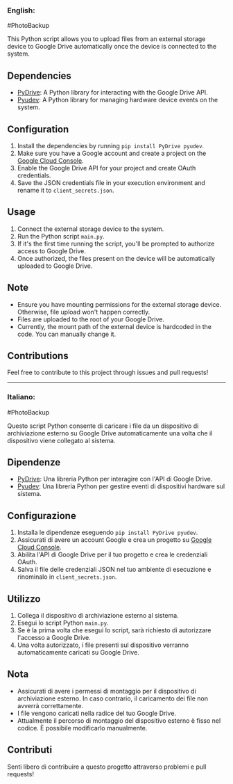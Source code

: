 
### English:

#PhotoBackup

This Python script allows you to upload files from an external storage device to Google Drive automatically once the device is connected to the system.

## Dependencies

- [PyDrive](https://pythonhosted.org/PyDrive/): A Python library for interacting with the Google Drive API.
- [Pyudev](https://pyudev.readthedocs.io/en/latest/): A Python library for managing hardware device events on the system.

## Configuration

1. Install the dependencies by running `pip install PyDrive pyudev`.
2. Make sure you have a Google account and create a project on the [Google Cloud Console](https://console.cloud.google.com/).
3. Enable the Google Drive API for your project and create OAuth credentials.
4. Save the JSON credentials file in your execution environment and rename it to `client_secrets.json`.

## Usage

1. Connect the external storage device to the system.
2. Run the Python script `main.py`.
3. If it's the first time running the script, you'll be prompted to authorize access to Google Drive.
4. Once authorized, the files present on the device will be automatically uploaded to Google Drive.

## Note

- Ensure you have mounting permissions for the external storage device. Otherwise, file upload won't happen correctly.
- Files are uploaded to the root of your Google Drive.
- Currently, the mount path of the external device is hardcoded in the code. You can manually change it.

## Contributions

Feel free to contribute to this project through issues and pull requests!

---

### Italiano:

#PhotoBackup

Questo script Python consente di caricare i file da un dispositivo di archiviazione esterno su Google Drive automaticamente una volta che il dispositivo viene collegato al sistema.

## Dipendenze

- [PyDrive](https://pythonhosted.org/PyDrive/): Una libreria Python per interagire con l'API di Google Drive.
- [Pyudev](https://pyudev.readthedocs.io/en/latest/): Una libreria Python per gestire eventi di dispositivi hardware sul sistema.

## Configurazione

1. Installa le dipendenze eseguendo `pip install PyDrive pyudev`.
2. Assicurati di avere un account Google e crea un progetto su [Google Cloud Console](https://console.cloud.google.com/).
3. Abilita l'API di Google Drive per il tuo progetto e crea le credenziali OAuth.
4. Salva il file delle credenziali JSON nel tuo ambiente di esecuzione e rinominalo in `client_secrets.json`.

## Utilizzo

1. Collega il dispositivo di archiviazione esterno al sistema.
2. Esegui lo script Python `main.py`.
3. Se è la prima volta che esegui lo script, sarà richiesto di autorizzare l'accesso a Google Drive.
4. Una volta autorizzato, i file presenti sul dispositivo verranno automaticamente caricati su Google Drive.

## Nota

- Assicurati di avere i permessi di montaggio per il dispositivo di archiviazione esterno. In caso contrario, il caricamento dei file non avverrà correttamente.
- I file vengono caricati nella radice del tuo Google Drive.
- Attualmente il percorso di montaggio del dispositivo esterno è fisso nel codice. È possibile modificarlo manualmente.

## Contributi

Senti libero di contribuire a questo progetto attraverso problemi e pull requests!

